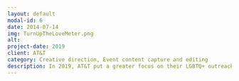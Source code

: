 ```yaml
---
layout: default
modal-id: 6
date: 2014-07-14
img: TurnUpTheLoveMeter.png
alt: 
project-date: 2019
client: AT&T
category: Creative direction, Event content capture and editing
description: In 2019, AT&T put a greater focus on their LGBTQ+ outreach with the campaign "#TurnUpTheLove". As part of this initiative, I went to five events (PSIFF, Sundance, GLAAD Media Awards, GLAAD Media Awards, Utah Pride, and LOVELOUD Music Festival) and captured real-time IG story content for @AT&T, as well as oversaw premium in-feed content used organically and in paid media. 
---
```

